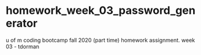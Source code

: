 # homework_week_03_password_generator
u of m coding bootcamp fall 2020 (part time) homework assignment.  week 03 - tdorman
